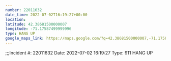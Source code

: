 ```yaml
---
number: 22011632
date_time: 2022-07-02T16:19:27+00:00
location: 
latitude: 42.38681500000007
longitude: -71.17587499999996
type: HANG UP
google_maps_link: https://maps.google.com/?q=42.38681500000007,-71.17587499999996
---
```


;;;Incident #: 22011632   Date: 2022-07-02 16:19:27   Type: 911 HANG UP
